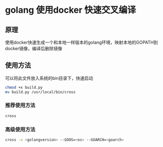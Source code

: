 # golang 使用docker 快速交叉编译

## 原理

使用docker快速生成一个和本地一样版本的golang环境，映射本地的GOPATH到docker镜像，编译后删除镜像

## 使用方法

可以将此文件放入系统的bin目录下，快速启动

```sh
chmod +x build.py
mv build.py /usr/local/bin/cross
```

### 推荐使用方法

```sh
cross
```

### 高级使用方法

```sh
cross -v <golangversion> --GOOS=<os> --GOARCH=<goarch>
```